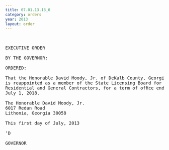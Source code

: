 ```yaml
---
title: 07.01.13.13_0
category: orders
year: 2013
layout: order
---
```


<pre> 

EXECUTIVE ORDER

BY THE GOVERNOR:

ORDERED:

That the Honorable David Moody, Jr. of DeKalb County, Georgia,
is reappointed as a member of the State Licensing Board for
Residential and General Contractors, for a term of ofﬁce ending
July 1, 2018.

The Honorable David Moody, Jr.
6017 Redan Road
Lithonia, Georgia 30058

This first day of July, 2013

‘D

GOVERNOR

</pre>
